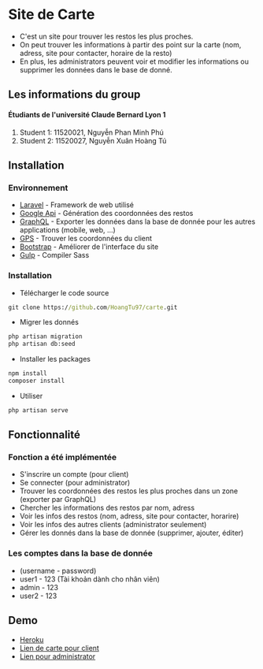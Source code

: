 # Site de Carte

*  C'est un site pour trouver les restos les plus proches.
*  On peut trouver les informations à partir des point sur la carte (nom, adress, site pour contacter, horaire de la resto)
*  En plus, les administrators peuvent voir et modifier les informations ou supprimer les données dans le base de donné.


## Les informations du group
#### Étudiants de l'université Claude Bernard Lyon 1 ####
1. Student 1: 11520021, Nguyễn Phan Minh Phú
2. Student 2: 11520027, Nguyễn Xuân Hoàng Tú

## Installation
### Environnement
* [Laravel](https://laravel.com/) - Framework de web utilisé
* [Google Api](https://developers.google.com/apis-explorer/) - Génération des coordonnées des restos
* [GraphQL](https://graphql.org/) - Exporter les données dans la base de donnée pour les autres applications (mobile, web, ...)
* [GPS](#) - Trouver les coordonnées du client
* [Bootstrap](https://getbootstrap.com/) - Améliorer de l'interface du site
* [Gulp](https://gulpjs.com/) - Compiler Sass

### Installation
* Télécharger le code source
```cmd
git clone https://github.com/HoangTu97/carte.git
```
* Migrer les donnés
```cmd
php artisan migration
php artisan db:seed
```
* Installer les packages
```cmd
npm install
composer install
```
* Utiliser
```cmd
php artisan serve
```

## Fonctionnalité

### Fonction a été implémentée
 - S'inscrire un compte (pour client)
 - Se connecter (pour administrator)
 - Trouver les coordonnées des restos les plus proches dans un zone (exporter par GraphQL)
 - Chercher les informations des restos par nom, adress
 - Voir les infos des restos (nom, adress, site pour contacter, horarire)
 - Voir les infos des autres clients (administrator seulement)
 - Gérer les donnés dans la base de donnée (supprimer, ajouter, éditer)

### Les comptes dans la base de donnée
* (username - password)
* user1 - 123 (Tài khoản dành cho nhân viên)
* admin - 123
* user2 - 123

## Demo

* [Heroku](https://map-stores.herokuapp.com/)
* [Lien de carte pour client](https://map-stores.herokuapp.com/)
* [Lien pour administrator](https://map-stores.herokuapp.com/admin)
